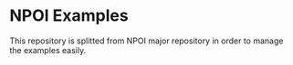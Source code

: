 # NPOI Examples

This repository is splitted from NPOI major repository in order to manage the examples easily.
